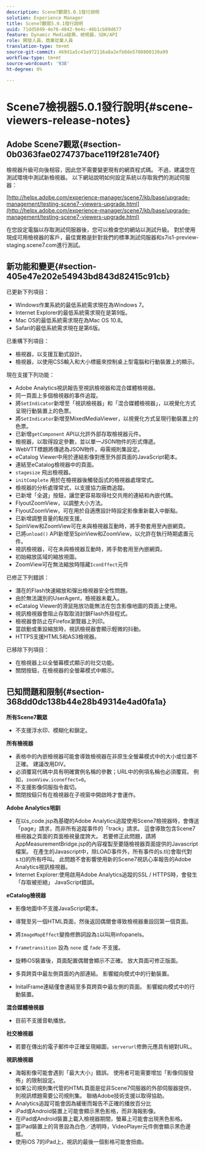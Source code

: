 ```yaml
---
description: Scene7觀眾5.0.1發行說明
solution: Experience Manager
title: Scene7觀眾5.0.1發行說明
uuid: 71dd5049-4e76-4842-9e4c-46b1cb89d677
feature: Dynamic Media經典，檢視器，SDK/API
role: 開發人員，商業從業人員
translation-type: tm+mt
source-git-commit: 469d1a5c43a972116a8a2efb0de5708800130a99
workflow-type: tm+mt
source-wordcount: '938'
ht-degree: 0%

---
```



# Scene7檢視器5.0.1發行說明{#scene-viewers-release-notes}

## Adobe Scene7觀眾{#section-0b0363fae0274737bace119f281e740f}

檢視器升級可向後相容，因此您不需要變更現有的網頁程式碼。 不過，建議您在測試環境中測試新檢視器。 以下網站說明如何設定系統以存取我們的測試伺服器：

[http://helpx.adobe.com/experience-manager/scene7/kb/base/upgrade-management/testing-scene7-viewers-upgrade.html](http://helpx.adobe.com/experience-manager/scene7/kb/base/upgrade-management/testing-scene7-viewers-upgrade.html)

在您設定電腦以存取測試伺服器後，您可以檢查您的網站以測試升級。 對於使用現成可用檢視器的客戶，最佳實務是針對我們的標準測試伺服器和s7is1-preview-staging.scene7.com進行測試。

## 新功能和變更{#section-405e47e202e54943bd843d82415c91cb}

已更新下列項目：

* Windows作業系統的最低系統需求現在為Windows 7。
* Internet Explorer的最低系統需求現在是第9版。
* Mac OS的最低系統需求現在為Mac OS 10.8。
* Safari的最低系統需求現在是第6版。

已重構下列項目：

* 檢視器，以支援互動式設計。
* 檢視器，以使用CSS輸入和大小標籤來控制桌上型電腦和行動裝置上的顯示。

現在支援下列功能：

* Adobe Analytics視訊報告至視訊檢視器和混合媒體檢視器。
* 同一頁面上多個檢視器的事件追蹤。
* 將`SetIndicator`新增至「視訊檢視器」和「混合媒體檢視器」，以視覺化方式呈現行動裝置上的色票。
* 將`SetIndicator`新增至MixedMediaViewer，以視覺化方式呈現行動裝置上的色票。
* 已新增`getComponent` API以允許外部存取檢視器元件。
* 檢視器，以取得設定參數，並以單一JSON物件的形式傳遞。
* WebVTT標題將傳遞為JSON物件，毋需規則集設定。
* eCatalog Viewer中用於連結影像對應至外部頁面的JavaScript範本。
* 連結至eCatalog檢視器中的頁面。
* `stagesize` 飛出檢視器。
* `initComplete` 用於在檢視器後觸發函式的檢視器處理常式。
* 檢視器的分析處理常式，以支援協力廠商追蹤。
* 已新增「全選」按鈕，讓您更容易取得社交共用的連結和內嵌代碼。
* FlyoutZoomView，以調整大小方法。
* FlyoutZoomView，可在用於自適應設計時設定影像重新載入中斷點。
* 已新增調整音量的點按支援。
* SpinView和ZoomView可在未與檢視器互動時，將手勢套用至內嵌網頁。
* 已將`unload()` API新增至SpinView和ZoomView，以允許在執行時期處置元件。
* 視訊檢視器，可在未與檢視器互動時，將手勢套用至內嵌網頁。
* 初始縮放區域的縮放視圖。
* ZoomView可在無法縮放時隱藏`IconEffect`元件

已修正下列錯誤：

* 潛在的Flash快速縮放和彈出檢視器安全性問題。
* 由於無法識別的UserAgent，檢視器未載入。
* eCatalog Viewer的滑鼠拖放功能無法在包含影像地圖的頁面上使用。
* 視訊檢視器會阻止存取取消封鎖Flash外掛程式。
* 檢視器會防止在Firefox瀏覽器上列印。
* 當啟動或重設縮放時，視訊檢視器會顯示輕微的抖動。
* HTTPS支援HTML5和AS3檢視器。

已移除下列項目：

* 在檢視器上以全螢幕模式顯示的社交功能。
* 關閉按鈕，在檢視器的全螢幕模式中顯示。

## 已知問題和限制{#section-368dd0dc138b44e28b49314e4ad0fa1a}

**所有Scene7觀眾**

* 不支援浮水印、模糊化和鎖定。

**所有檢視器**

* 表格中的內嵌檢視器可能會導致檢視器在非原生全螢幕模式中的大小或位置不正確。 建議改用DIV。
* 必須覆寫代碼中具有明確實例名稱的參數；URL中的例項名稱也必須覆寫。 例如，`zoomView.iconeffect=0`。
* 不支援影像伺服指令裁切。
* 關閉按鈕只有在檢視器在子視窗中開啟時才會運作。

**Adobe Analytics培訓**

* 在以s_code.jsp為基礎的Adobe Analytics追蹤使用Scene7檢視器時，會傳送「page」請求，而非所有追蹤事件的「track」請求。 這會導致包含Scene7檢視器之頁面的頁面檢視量度誇大。 若要修正此問題，請將AppMeasurementBridge.jsp的內容複製至要隨檢視器頁面提供的Javascript檔案。 在產生的Javascript中，除LOAD事件外，所有事件的s.tl()會取代對s.t()的所有呼叫。 此問題不會影響使用新的Scene7視訊心率報告的Adobe Analytics視訊檢視器。
* Internet Explorer:使用啟用Adobe Analytics追蹤的SSL / HTTPS時，會發生「存取被拒絕」 JavaScript錯誤。

**eCatalog檢視器**

* 影像地圖中不支援JavaScript範本。
* 導覽至另一個HTML頁面，然後返回偶爾會導致檢視器重設回第一個頁面。
* 將`ImageMapEffect`變換修飾詞設為`1`以叫用infopanels。

* `Frametransition` 設為 `none` 或 `fade` 不支援。

* 旋轉iOS裝置後，頁面配置偶爾會顯示不正確。 放大頁面可修正版面。
* 多頁跨頁中最左側頁面的內部連結。 影響縱向模式中的行動裝置。
* InitalFrame連結僅會連結至多頁跨頁中最左側的頁面。 影響縱向模式中的行動裝置。

**混合媒體檢視器**

* 目前不支援音軌播放。

**社交檢視器**

* 若要在傳出的電子郵件中正確呈現縮圖，`serverurl`修飾元應具有絕對URL。

**視訊檢視器**

* 海報影像可能會遇到「最大大小」錯誤。 使用者可能需要增加「影像伺服發佈」的限制設定。
* 如果公司規則集代管的HTML頁面是從非Scene7伺服器的外部伺服器提供，則視訊標題需要公司規則集。 聯絡Adobe技術支援以取得協助。
* Analytics追蹤可能會因為緩衝而報告不正確的播放百分比
* iPad或Android裝置上可能會顯示黑色影格，而非海報影像。
* 在iPad或Android裝置上載入檢視器期間，螢幕上可能會出現黑色影格。
* 當iPad裝置上的背景設為白色／透明時，VideoPlayer元件側會顯示黑色邊框。
* 使用iOS 7的iPad上，視訊的最後一個影格可能會扭曲。

